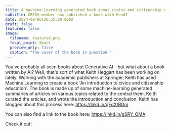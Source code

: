 ```yaml
---
title: A machine-learning generated book about civics and citizenship education
subtitle: CREDS member has published a book with GenAI
date: 2024-08-06T20:35:00.000Z
draft: false
featured: false
image:
  filename: featured.png
  focal_point: Smart
  preview_only: false
  caption: "The cover of the book in question "
---
```

You've probably all seen books about Generative AI - but what about a book written by AI? Well, that's sort of what Keith Heggart has been working on lately. Working with the academic publishers at Springer, Keith has used Machine Learning to create a book 'An introduction to civics and citizenship education'. The book is made up of some machine-learning generated summaries of articles on various topics related to the central them. Keith curated the articles, and wrote the introduction and conclusion. Keith has blogged about this process here: https://lnkd.in/gFdXtBGm

You can also find a link to the book here: https://lnkd.in/gSRY_QMA 

Check it out!
